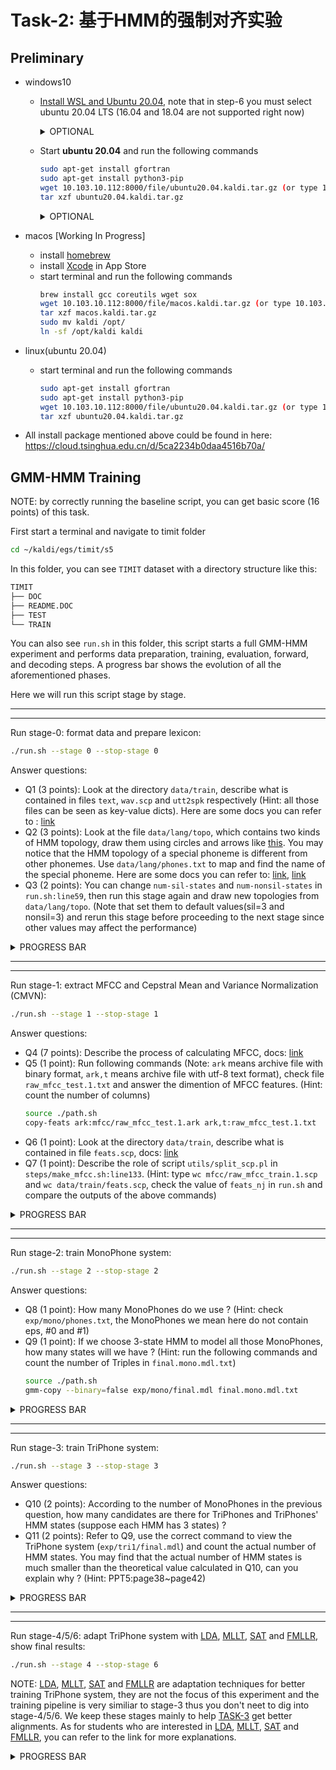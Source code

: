 # Task-2: 基于HMM的强制对齐实验

## Preliminary



- windows10
  - [Install WSL and Ubuntu 20.04](https://docs.microsoft.com/en-us/windows/wsl/install-win10), note that in step-6 you must select ubuntu 20.04 LTS (16.04 and 18.04 are not supported right now)

	<details>
	<summary>OPTIONAL</summary>

	WSL is installed on the system disk by default. If the remaining space of your system disk is less than 5G, you can move wsl to other disks. To do this, first download [LxRunOffline](https://github.com/DDoSolitary/LxRunOffline/releases/download/v3.5.0/LxRunOffline-v3.5.0-msvc.zip), copy `LxRunOffline.exe` and `LxRunOfflineShellExt.dll` to `C:\Windows\System32`, then open **PowerShell** and run the following commands:
	
	first shut down your wsl:
	```sh
	wsl --shutdown
	```
	then check names of installed wsl, in our case, the default name should be `Ubuntu-20.04`:
	```sh
	LxRunOffline list
	```
	move wsl(Ubuntu-20.04) to D:\Linux\Ubuntu-20.04:
	```sh
	LxRunOffline m -n Ubuntu-20.04 -d D:\Linux\Ubuntu-20.04
	```
	</details>

  - Start **ubuntu 20.04** and run the following commands

	```sh
	sudo apt-get install gfortran
	sudo apt-get install python3-pip
	wget 10.103.10.112:8000/file/ubuntu20.04.kaldi.tar.gz (or type 10.103.10.112:8000/file/ubuntu20.04.kaldi.tar.gz via Browser)
	tar xzf ubuntu20.04.kaldi.tar.gz
	```

	<details>
	<summary>OPTIONAL</summary>

	if you encounter `temporary failure resolving xxx` while installing pkgs,
	follow [this link](https://gist.github.com/coltenkrauter/608cfe02319ce60facd76373249b8ca6) to fix wsl2 dns problem.
	if apt-get is too slow,
	follow [this link](https://blog.csdn.net/xiangxianghehe/article/details/105688062) to change apt sources
	
	</details>



- macos [Working In Progress]
  - install [homebrew](https://mirrors.tuna.tsinghua.edu.cn/help/homebrew/)
  - install [Xcode](https://apps.apple.com/tw/app/xcode) in App Store
  - start terminal and run the following commands
	```sh
	brew install gcc coreutils wget sox
	wget 10.103.10.112:8000/file/macos.kaldi.tar.gz (or type 10.103.10.112:8000/file/ubuntu20.04.kaldi.tar.gz via Browser)
	tar xzf macos.kaldi.tar.gz
	sudo mv kaldi /opt/
	ln -sf /opt/kaldi kaldi
	```


- linux(ubuntu 20.04)
  - start terminal and run the following commands
	```sh
	sudo apt-get install gfortran
	sudo apt-get install python3-pip
	wget 10.103.10.112:8000/file/ubuntu20.04.kaldi.tar.gz (or type 10.103.10.112:8000/file/ubuntu20.04.kaldi.tar.gz via Browser)
	tar xzf ubuntu20.04.kaldi.tar.gz
	```
- All install package mentioned above could be found in here: https://cloud.tsinghua.edu.cn/d/5ca2234b0daa4516b70a/
## GMM-HMM Training

NOTE: by correctly running the baseline script, you can get basic score (16 points) of this task.

First start a terminal and navigate to timit folder
```sh
cd ~/kaldi/egs/timit/s5
```

In this folder, you can see `TIMIT` dataset with a directory structure like this:

```sh
TIMIT
├── DOC
├── README.DOC
├── TEST
└── TRAIN
```

You can also see `run.sh` in this folder, this script starts a full GMM-HMM experiment and performs data preparation, training, evaluation, forward, and decoding steps. A progress bar shows the evolution of all the aforementioned phases.

Here we will run this script stage by stage.

---
---

Run stage-0: format data and prepare lexicon:
```sh
./run.sh --stage 0 --stop-stage 0
```
Answer questions:
- Q1 (3 points): Look at the directory `data/train`, describe what is contained in files `text`, `wav.scp` and `utt2spk` respectively (Hint: all those files can be seen as key-value dicts). Here are some docs you can refer to : [link](http://kaldi-asr.org/doc/data_prep.html#data_prep_data)
- Q2 (3 points): Look at the file `data/lang/topo`, which contains two kinds of HMM topology, draw them using circles and arrows like [this](https://github.com/thuhcsi/dpss-exp2-HMM/blob/main/T2-GMM-HMM/temp.png). You may notice that the HMM topology of a special phoneme is different from other phonemes. Use `data/lang/phones.txt` to map and find the name of the special phoneme. Here are some docs you can refer to: [link](http://kaldi-asr.org/doc/data_prep.html#data_prep_lang_contents), [link](http://kaldi-asr.org/doc/hmm.html)
- Q3 (2 points): You can change `num-sil-states` and `num-nonsil-states` in `run.sh:line59`, then run this stage again and draw new topologies from `data/lang/topo`. (Note that set them to default values(sil=3 and nonsil=3) and rerun this stage before proceeding to the next stage since other values may affect the performance)

<details>
<summary>PROGRESS BAR</summary>

```
============================================================================
                Data & Lexicon & Language Preparation
============================================================================
......
Data preparation succeeded
......
Dictionary & language model preparation succeeded
......
Checking xxx
......
Succeeded in formatting data.
```
</details>

---
---

Run stage-1: extract MFCC and Cepstral Mean and Variance Normalization (CMVN):
```sh
./run.sh --stage 1 --stop-stage 1
```

Answer questions:
- Q4 (7 points): Describe the process of calculating MFCC, docs: [link](http://kaldi-asr.org/doc/feat.html#feat_mfcc)
- Q5 (1 point): Run following commands (Note: `ark` means archive file with binary format, `ark,t` means archive file with utf-8 text format), check file `raw_mfcc_test.1.txt` and answer the dimention of MFCC features. (Hint: count the number of columns)
	```sh
	source ./path.sh
	copy-feats ark:mfcc/raw_mfcc_test.1.ark ark,t:raw_mfcc_test.1.txt
	```
- Q6 (1 point): Look at the directory `data/train`, describe what is contained in file `feats.scp`, docs: [link](http://kaldi-asr.org/doc/io.html#io_sec_scp)
- Q7 (1 point): Describe the role of script `utils/split_scp.pl` in `steps/make_mfcc.sh:line133`. (Hint: type `wc mfcc/raw_mfcc_train.1.scp` and `wc data/train/feats.scp`, check the value of `feats_nj` in `run.sh` and compare the outputs of the above commands)

<details>
<summary>PROGRESS BAR</summary>

```sh
============================================================================
         MFCC Feature Extration & CMVN for Training and Test set
============================================================================
......
steps/make_mfcc.sh: Succeeded creating MFCC features for train
......
steps/compute_cmvn_stats.sh data/train exp/make_mfcc/train mfcc
......
Succeeded creating CMVN stats for train.
......
```
</details>

---
---

Run stage-2: train MonoPhone system:
```sh
./run.sh --stage 2 --stop-stage 2
```


Answer questions:
- Q8 (1 point): How many MonoPhones do we use ? (Hint: check `exp/mono/phones.txt`, the MonoPhones we mean here do not contain eps, #0 and #1)
- Q9 (1 point): If we choose 3-state HMM to model all those MonoPhones, how many states will we have ? (Hint: run the following commands and count the number of Triples in `final.mono.mdl.txt`)
	```sh
	source ./path.sh
	gmm-copy --binary=false exp/mono/final.mdl final.mono.mdl.txt
	```

<details>
<summary>PROGRESS BAR</summary>

```sh
============================================================================
                     MonoPhone Training & Decoding
============================================================================
......
steps/train_mono.sh: Initializing monophone system.
steps/train_mono.sh: Compiling training graphs
steps/train_mono.sh: Aligning data equally (pass 0)
steps/train_mono.sh: Pass 1
steps/train_mono.sh: Aligning data
steps/train_mono.sh: Pass 2
steps/train_mono.sh: Aligning data
steps/train_mono.sh: Pass 3
......
steps/train_mono.sh: Done training monophone system in exp/mono
......
steps/decode.sh --nj 5 --cmd run.pl --mem 4G exp/mono/graph data/dev exp/mono/decode_dev
......
steps/decode.sh --nj 5 --cmd run.pl --mem 4G exp/mono/graph data/test exp/mono/decode_tsalsest
......
```
</details>

---
---

Run stage-3: train TriPhone system:
```sh
./run.sh --stage 3 --stop-stage 3
```


Answer questions:
- Q10 (2 points): According to the number of MonoPhones in the previous question, how many candidates are there for TriPhones and TriPhones' HMM states (suppose each HMM has 3 states) ?
- Q11 (2 points): Refer to Q9, use the correct command to view the TriPhone system (`exp/tri1/final.mdl`) and count the actual number of HMM states. You may find that the actual number of HMM states is much smaller than the theoretical value calculated in Q10, can you explain why ? (Hint: PPT5:page38~page42)

<details>
<summary>PROGRESS BAR</summary>

```sh
============================================================================
           tri1 : Deltas + Delta-Deltas Training & Decoding
============================================================================
......
steps/train_deltas.sh: accumulating tree stats
steps/train_deltas.sh: getting questions for tree-building, via clustering
steps/train_deltas.sh: building the tree
steps/train_deltas.sh: converting alignments from exp/mono_ali to use current tree
steps/train_deltas.sh: compiling graphs of transcripts
steps/train_deltas.sh: training pass 1
steps/train_deltas.sh: training pass 2
steps/train_deltas.sh: training pass 3
......
steps/decode.sh --nj 5 --cmd run.pl --mem 4G exp/tri1/graph data/dev exp/tri1/decode_dev
......
steps/decode.sh --nj 5 --cmd run.pl --mem 4G exp/tri1/graph data/test exp/tri1/decode_test
......
```
</details>

---
---

Run stage-4/5/6: adapt TriPhone system with [LDA](https://www.cnblogs.com/pinard/p/6244265.html), [MLLT](http://kaldi-asr.org/doc/transform.html#transform_mllt), [SAT](http://jcip.cipsc.org.cn/CN/Y2004/V18/I3/62) and [FMLLR](https://blog.csdn.net/xmdxcsj/article/details/78512645), show final results:
```sh
./run.sh --stage 4 --stop-stage 6
```

NOTE: [LDA](https://www.cnblogs.com/pinard/p/6244265.html), [MLLT](http://kaldi-asr.org/doc/transform.html#transform_mllt), [SAT](http://jcip.cipsc.org.cn/CN/Y2004/V18/I3/62) and [FMLLR](https://blog.csdn.net/xmdxcsj/article/details/78512645) are adaptation techniques for better training TriPhone system, they are not the focus of this experiment and the training pipeline is very similiar to stage-3 thus you don't neet to dig into stage-4/5/6. We keep these stages mainly to help [TASK-3](https://github.com/thuhcsi/DNN-HMM-Course/tree/main/T3-DNN-HMM) get better alignments. As for students who are interested in [LDA](https://www.cnblogs.com/pinard/p/6244265.html), [MLLT](http://kaldi-asr.org/doc/transform.html#transform_mllt), [SAT](http://jcip.cipsc.org.cn/CN/Y2004/V18/I3/62) and [FMLLR](https://blog.csdn.net/xmdxcsj/article/details/78512645), you can refer to the link for more explanations.

<details>
<summary>PROGRESS BAR</summary>

```sh
============================================================================
                 tri2 : LDA + MLLT Training & Decoding
============================================================================
......
steps/train_lda_mllt.sh: Accumulating LDA statistics.
steps/train_lda_mllt.sh: Accumulating tree stats
steps/train_lda_mllt.sh: Getting questions for tree clustering.
steps/train_lda_mllt.sh: Building the tree
steps/train_lda_mllt.sh: Initializing the model
steps/train_lda_mllt.sh: Converting alignments from exp/tri1_ali to use current tree
steps/train_lda_mllt.sh: Compiling graphs of transcripts
Training pass 1
Training pass 2
steps/train_lda_mllt.sh: Estimating MLLT
Training pass 3
Training pass 4
steps/train_lda_mllt.sh: Estimating MLLT
Training pass 5
Training pass 6
......
steps/decode.sh --nj 5 --cmd run.pl --mem 4G exp/tri2/graph data/dev exp/tri2/decode_dev
......
steps/decode.sh --nj 5 --cmd run.pl --mem 4G exp/tri2/graph data/test exp/tri2/decode_test
......
============================================================================
              tri3 : LDA + MLLT + SAT Training & Decoding
============================================================================
......
steps/train_sat.sh: feature type is lda
steps/train_sat.sh: obtaining initial fMLLR transforms since not present in exp/tri2_ali
steps/train_sat.sh: Accumulating tree stats
steps/train_sat.sh: Getting questions for tree clustering.
steps/train_sat.sh: Building the tree
steps/train_sat.sh: Initializing the model
steps/train_sat.sh: Converting alignments from exp/tri2_ali to use current tree
steps/train_sat.sh: Compiling graphs of transcripts
Pass 1
Pass 2
Estimating fMLLR transforms
Pass 3
Pass 4
Estimating fMLLR transforms
Pass 5
Pass 6
......
steps/decode_fmllr.sh --nj 5 --cmd run.pl --mem 4G exp/tri3/graph data/dev exp/tri3/decode_dev
......
steps/decode_fmllr.sh --nj 5 --cmd run.pl --mem 4G exp/tri3/graph data/test exp/tri3/decode_test
......
============================================================================
               DNN Hybrid Training & Decoding (deprecated)
============================================================================
Gmm-Hmm training has been done via the above command lines.
For Dnn training, we will use pytorch instead of kaldi.
============================================================================
                    Getting Results [see RESULTS file]
============================================================================
%WER 31.6 | 400 15057 | 71.9 19.2 8.8 3.5 31.6 100.0 | -0.481 | exp/mono/decode_dev/score_5/ctm_39phn.filt.sys
%WER 24.8 | 400 15057 | 79.2 15.6 5.2 3.9 24.8 100.0 | -0.153 | exp/tri1/decode_dev/score_10/ctm_39phn.filt.sys
%WER 22.7 | 400 15057 | 81.0 14.2 4.8 3.7 22.7 99.5 | -0.294 | exp/tri2/decode_dev/score_10/ctm_39phn.filt.sys
%WER 20.4 | 400 15057 | 82.7 12.6 4.6 3.1 20.4 99.8 | -0.611 | exp/tri3/decode_dev/score_10/ctm_39phn.filt.sys
%WER 23.3 | 400 15057 | 80.7 14.7 4.5 4.0 23.3 99.8 | -0.409 | exp/tri3/decode_dev.si/score_8/ctm_39phn.filt.sys
%WER 31.7 | 192 7215 | 71.6 19.0 9.4 3.3 31.7 100.0 | -0.450 | exp/mono/decode_test/score_5/ctm_39phn.filt.sys
%WER 26.3 | 192 7215 | 77.6 16.9 5.5 4.0 26.3 100.0 | -0.134 | exp/tri1/decode_test/score_10/ctm_39phn.filt.sys
%WER 23.7 | 192 7215 | 79.8 14.9 5.3 3.5 23.7 99.5 | -0.301 | exp/tri2/decode_test/score_10/ctm_39phn.filt.sys
%WER 22.3 | 192 7215 | 80.9 14.0 5.1 3.2 22.3 99.5 | -0.564 | exp/tri3/decode_test/score_10/ctm_39phn.filt.sys
%WER 24.7 | 192 7215 | 78.5 15.7 5.8 3.2 24.7 99.5 | -0.229 | exp/tri3/decode_test.si/score_10/ctm_39phn.filt.sys
============================================================================
Finished successfully on Wed Oct 21 03:06:29 UTC 2020
============================================================================
```
</details>
